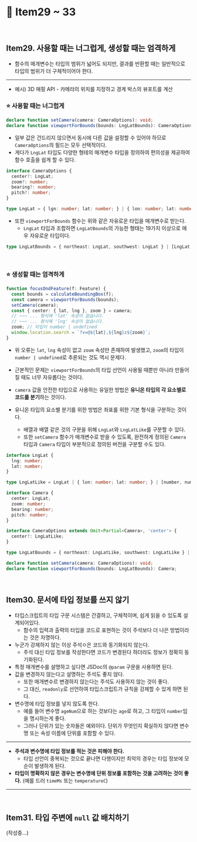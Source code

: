 # :page_facing_up: Item29 ~ 33

<br>

## Item29. 사용할 때는 너그럽게, 생성할 때는 엄격하게

- 함수의 매개변수는 타입의 범위가 넓어도 되지만, 결과를 반환할 때는 일반적으로 타입의 범위가 더 구체적이어야 한다.

---

- 예시) 3D 매핑 API - 카메라의 위치를 지정하고 경계 박스의 뷰포트를 계산

### :star: 사용할 때는 너그럽게

```typescript
declare function setCamera(camera: CameraOptions): void;
declare function viewportForBounds(bounds: LngLatBounds): CameraOptions;
```

- 일부 값은 건드리지 않으면서 동시에 다른 값을 설정할 수 있어야 하므로 `CameraOptions`의 필드는 모두 선택적이다.
- 게다가 `LngLat` 타입도 다양한 형테의 매개변수 타입을 정의하여 편의성을 제공하여 함수 호출을 쉽게 할 수 있다.

```typescript
interface CameraOptions {
  center?: LngLat;
  zoom?: number;
  bearing?: number;
  pitch?: number;
}

type LngLat = { lgn: number; lat: number; } | { lon: number; lat: number; } | [number, number];
```

- 또한 `viewportForBounds` 함수는 위와 같은 자유로운 타입을 매개변수로 받는다.
  - `LngLat` 타입과 조합하면 `LngLatBounds`의 가능한 형태는 19가지 이상으로 매우 자유로운 타입이다.

```typescript
type LngLatBounds = { northeast: LngLat, southwest: LngLat } | [LngLat, LngLat] | [number, number, number, number];
```

<br>

### :star: 생성할 때는 엄격하게

```typescript
function focusOndFeature(f: Feature) {
  const bounds = calculateBoundingBox(f);
  const camera = viewportForBounds(bounds);
  setCamera(camera);
  const { center: { lat, lng }, zoom } = camera;
  // ~~~ ... 형식에 'lat' 속성이 없습니다.
  // ~~~ ... 형식에 'lng' 속성이 없습니다.
  zoom; // 타입이 number | undefined
  window.location.search = `?v=@${lat},${lng}z${zoom}`;
}
```

- 위 오류는 `lat`, `lng` 속성이 없고 `zoom` 속성만 존재하여 발생했고, `zoom`의 타입이 `number | undefined`로 추론되는 것도 역시 문제다.
- 근본적인 문제는 `viewportForBounds`의 타입 선언이 사용될 때뿐만 아니라 만들어질 때도 너무 자유롭다는 것이다.
- `camera` 값을 안전한 타입으로 사용하는 유일한 방법은 **유니온 타입의 각 요소별로 코드를 분기**하는 것이다.

- 유니온 타입의 요소별 분기를 위한 방법은 좌표를 위한 기본 형식을 구분하는 것이다.
  - 배열과 배열 같은 것의 구분을 위해 `LngLat`와 `LngLatLike`를 구분할 수 있다.
  - 또한 `setCamera` 함수가 매개변수로 받을 수 있도록, 완전하게 정의된 `Camera` 타입과 `Camera` 타입이 부분적으로 정의된 버전을 구분할 수도 있다.

```typescript
interface LngLat {
  lng: number;
  lat: number;
}

type LngLatLike = LngLat | { lon: number; lat: number; } | [number, number];

interface Camera {
  center: LngLat;
  zoom: number;
  bearing: number;
  pitch: number;
}

interface CameraOptions extends Omit<Partial<Camera>, 'center'> {
  center?: LngLatLike;
}

type LngLatBounds = { northeast: LngLatLike, southwest: LngLatLike } | [LngLatLike, LngLatLike] | [number, number, number, number];

declare function setCamera(camera: CameraOptions): void;
declare function viewportForBounds(bounds: LngLatBounds): Camera;
```

<br>

## Item30. 문서에 타입 정보를 쓰지 않기

- 타입스크립트의 타입 구문 시스템은 간결하고, 구체적이며, 쉽게 읽을 수 있도록 설계되어있다.
  - 함수의 입력과 출력의 타입을 코드로 표현하는 것이 주석보다 더 나은 방법이라는 것은 자명하다.
- 누군가 강제하지 않는 이상 주석ㅇ은 코드와 동기화되지 않는다.
  - 주석 대신 타입 정보를 작성한다면 코드가 변경된다 하더라도 정보가 정확히 동기화된다.
- 특정 매개변수를 설명하고 싶다면 JSDoc의 `@param` 구문을 사용하면 된다.
- 값을 변경하지 않는다고 설명하는 주석도 좋지 않다.
  - 또한 매개변수르 변경하지 않는다는 주석도 사용하지 않는 것이 좋다.
  - 그 대신, `readonly`로 선언하여 타입스크립트가 규칙을 강제할 수 있게 하면 된다.
- 변수명에 타입 정보를 넣지 않도록 한다.
  - 예를 들어 변수명 `ageNum`으로 하는 것보다는 `age`로 하고, 그 타입이 `number`임을 명시하는게 좋다.
  - 그러나 단위가 있는 숫자들은 예외이다. 단위가 무엇인지 확실하지 않다면 변수명 또는 속성 이름에 단위를 포함할 수 있다.

---

- **주석과 변수명에 타입 정보를 적는 것은 피해야 한다.**
  - 타입 선언이 중복되는 것으로 끝나면 다행이지만 최악의 경우는 타입 정보에 모순이 발생하게 된다.
- **타입이 명확하지 않은 경우는 변수명에 단위 정보를 포함하는 것을 고려하는 것이 좋다.** (예를 드러 `timeMs` 또는 `temperatureC`)

---

<br>

## Item31. 타입 주변에 `null` 값 배치하기

(작성중...)
